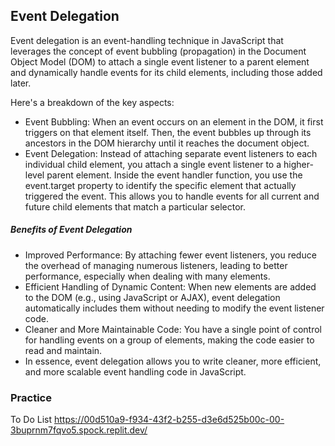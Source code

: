 ## Event Delegation

Event delegation is an event-handling technique in JavaScript that leverages the concept of event bubbling (propagation) in the Document Object Model (DOM) to attach a single event listener to a parent element and dynamically handle events for its child elements, including those added later.

Here's a breakdown of the key aspects:

- Event Bubbling: When an event occurs on an element in the DOM, it first triggers on that element itself. Then, the event bubbles up through its ancestors in the DOM hierarchy until it reaches the document object.
- Event Delegation: Instead of attaching separate event listeners to each individual child element, you attach a single event listener to a higher-level parent element. Inside the event handler function, you use the event.target property to identify the specific element that actually triggered the event. This allows you to handle events for all current and future child elements that match a particular selector.




##### Benefits of Event Delegation

- Improved Performance: By attaching fewer event listeners, you reduce the overhead of managing numerous listeners, leading to better performance, especially when dealing with many elements.
- Efficient Handling of Dynamic Content: When new elements are added to the DOM (e.g., using JavaScript or AJAX), event delegation automatically includes them without needing to modify the event listener code.
- Cleaner and More Maintainable Code: You have a single point of control for handling events on a group of elements, making the code easier to read and maintain.
- In essence, event delegation allows you to write cleaner, more efficient, and more scalable event handling code in JavaScript.


### Practice

To Do List https://00d510a9-f934-43f2-b255-d3e6d525b00c-00-3buprnm7fqvo5.spock.replit.dev/
